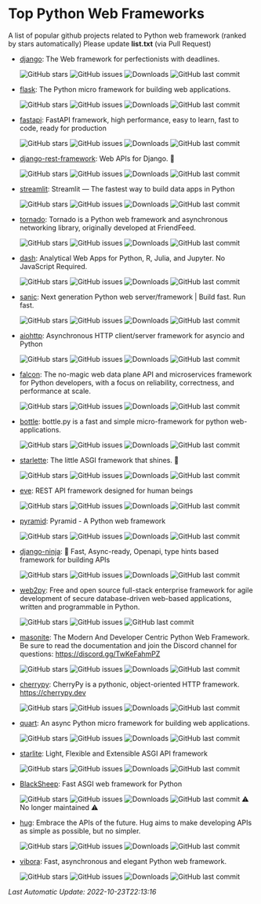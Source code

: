 # Top Python Web Frameworks
A list of popular github projects related to Python web framework (ranked by stars automatically)
Please update **list.txt** (via Pull Request)

- [django](https://github.com/django/django): The Web framework for perfectionists with deadlines. 

  ![GitHub stars](https://img.shields.io/github/stars/django/django.svg?style=social) ![GitHub issues](https://img.shields.io/github/issues/django/django.svg) ![Downloads](https://img.shields.io/pypi/dw/Django) ![GitHub last commit](https://img.shields.io/github/last-commit/django/django) 
- [flask](https://github.com/pallets/flask): The Python micro framework for building web applications. 

  ![GitHub stars](https://img.shields.io/github/stars/pallets/flask.svg?style=social) ![GitHub issues](https://img.shields.io/github/issues/pallets/flask.svg) ![Downloads](https://img.shields.io/pypi/dw/Flask) ![GitHub last commit](https://img.shields.io/github/last-commit/pallets/flask) 
- [fastapi](https://github.com/tiangolo/fastapi): FastAPI framework, high performance, easy to learn, fast to code, ready for production 

  ![GitHub stars](https://img.shields.io/github/stars/tiangolo/fastapi.svg?style=social) ![GitHub issues](https://img.shields.io/github/issues/tiangolo/fastapi.svg) ![Downloads](https://img.shields.io/pypi/dw/fastapi) ![GitHub last commit](https://img.shields.io/github/last-commit/tiangolo/fastapi) 
- [django-rest-framework](https://github.com/encode/django-rest-framework): Web APIs for Django. 🎸 

  ![GitHub stars](https://img.shields.io/github/stars/encode/django-rest-framework.svg?style=social) ![GitHub issues](https://img.shields.io/github/issues/encode/django-rest-framework.svg) ![Downloads](https://img.shields.io/pypi/dw/djangorestframework) ![GitHub last commit](https://img.shields.io/github/last-commit/encode/django-rest-framework) 
- [streamlit](https://github.com/streamlit/streamlit): Streamlit — The fastest way to build data apps in Python 

  ![GitHub stars](https://img.shields.io/github/stars/streamlit/streamlit.svg?style=social) ![GitHub issues](https://img.shields.io/github/issues/streamlit/streamlit.svg) ![Downloads](https://img.shields.io/pypi/dw/streamlit) ![GitHub last commit](https://img.shields.io/github/last-commit/streamlit/streamlit) 
- [tornado](https://github.com/tornadoweb/tornado): Tornado is a Python web framework and asynchronous networking library, originally developed at FriendFeed. 

  ![GitHub stars](https://img.shields.io/github/stars/tornadoweb/tornado.svg?style=social) ![GitHub issues](https://img.shields.io/github/issues/tornadoweb/tornado.svg) ![Downloads](https://img.shields.io/pypi/dw/tornado) ![GitHub last commit](https://img.shields.io/github/last-commit/tornadoweb/tornado) 
- [dash](https://github.com/plotly/dash): Analytical Web Apps for Python, R, Julia, and Jupyter. No JavaScript Required. 

  ![GitHub stars](https://img.shields.io/github/stars/plotly/dash.svg?style=social) ![GitHub issues](https://img.shields.io/github/issues/plotly/dash.svg) ![Downloads](https://img.shields.io/pypi/dw/dash) ![GitHub last commit](https://img.shields.io/github/last-commit/plotly/dash) 
- [sanic](https://github.com/sanic-org/sanic): Next generation Python web server/framework | Build fast. Run fast. 

  ![GitHub stars](https://img.shields.io/github/stars/sanic-org/sanic.svg?style=social) ![GitHub issues](https://img.shields.io/github/issues/sanic-org/sanic.svg) ![Downloads](https://img.shields.io/pypi/dw/sanic) ![GitHub last commit](https://img.shields.io/github/last-commit/sanic-org/sanic) 
- [aiohttp](https://github.com/aio-libs/aiohttp): Asynchronous HTTP client/server framework for asyncio and Python 

  ![GitHub stars](https://img.shields.io/github/stars/aio-libs/aiohttp.svg?style=social) ![GitHub issues](https://img.shields.io/github/issues/aio-libs/aiohttp.svg) ![Downloads](https://img.shields.io/pypi/dw/aiohttp) ![GitHub last commit](https://img.shields.io/github/last-commit/aio-libs/aiohttp) 
- [falcon](https://github.com/falconry/falcon): The no-magic web data plane API and microservices framework for Python developers, with a focus on reliability, correctness, and performance at scale. 

  ![GitHub stars](https://img.shields.io/github/stars/falconry/falcon.svg?style=social) ![GitHub issues](https://img.shields.io/github/issues/falconry/falcon.svg) ![Downloads](https://img.shields.io/pypi/dw/falcon) ![GitHub last commit](https://img.shields.io/github/last-commit/falconry/falcon) 
- [bottle](https://github.com/bottlepy/bottle): bottle.py is a fast and simple micro-framework for python web-applications. 

  ![GitHub stars](https://img.shields.io/github/stars/bottlepy/bottle.svg?style=social) ![GitHub issues](https://img.shields.io/github/issues/bottlepy/bottle.svg) ![Downloads](https://img.shields.io/pypi/dw/bottle) ![GitHub last commit](https://img.shields.io/github/last-commit/bottlepy/bottle) 
- [starlette](https://github.com/encode/starlette): The little ASGI framework that shines. 🌟 

  ![GitHub stars](https://img.shields.io/github/stars/encode/starlette.svg?style=social) ![GitHub issues](https://img.shields.io/github/issues/encode/starlette.svg) ![Downloads](https://img.shields.io/pypi/dw/starlette) ![GitHub last commit](https://img.shields.io/github/last-commit/encode/starlette) 
- [eve](https://github.com/pyeve/eve): REST API framework designed for human beings 

  ![GitHub stars](https://img.shields.io/github/stars/pyeve/eve.svg?style=social) ![GitHub issues](https://img.shields.io/github/issues/pyeve/eve.svg) ![Downloads](https://img.shields.io/pypi/dw/Eve) ![GitHub last commit](https://img.shields.io/github/last-commit/pyeve/eve) 
- [pyramid](https://github.com/Pylons/pyramid): Pyramid - A Python web framework 

  ![GitHub stars](https://img.shields.io/github/stars/Pylons/pyramid.svg?style=social) ![GitHub issues](https://img.shields.io/github/issues/Pylons/pyramid.svg) ![Downloads](https://img.shields.io/pypi/dw/pyramid) ![GitHub last commit](https://img.shields.io/github/last-commit/Pylons/pyramid) 
- [django-ninja](https://github.com/vitalik/django-ninja): 💨  Fast, Async-ready, Openapi, type hints based framework for building APIs 

  ![GitHub stars](https://img.shields.io/github/stars/vitalik/django-ninja.svg?style=social) ![GitHub issues](https://img.shields.io/github/issues/vitalik/django-ninja.svg) ![Downloads](https://img.shields.io/pypi/dw/django-ninja) ![GitHub last commit](https://img.shields.io/github/last-commit/vitalik/django-ninja) 
- [web2py](https://github.com/web2py/web2py): Free and open source full-stack enterprise framework for agile development of secure database-driven web-based applications, written and programmable in Python. 

  ![GitHub stars](https://img.shields.io/github/stars/web2py/web2py.svg?style=social) ![GitHub issues](https://img.shields.io/github/issues/web2py/web2py.svg) ![GitHub last commit](https://img.shields.io/github/last-commit/web2py/web2py) 
- [masonite](https://github.com/MasoniteFramework/masonite): The Modern And Developer Centric Python Web Framework. Be sure to read the documentation and join the Discord channel for questions: https://discord.gg/TwKeFahmPZ 

  ![GitHub stars](https://img.shields.io/github/stars/MasoniteFramework/masonite.svg?style=social) ![GitHub issues](https://img.shields.io/github/issues/MasoniteFramework/masonite.svg) ![Downloads](https://img.shields.io/pypi/dw/masonite) ![GitHub last commit](https://img.shields.io/github/last-commit/MasoniteFramework/masonite) 
- [cherrypy](https://github.com/cherrypy/cherrypy): CherryPy is a pythonic, object-oriented HTTP framework.      https://cherrypy.dev 

  ![GitHub stars](https://img.shields.io/github/stars/cherrypy/cherrypy.svg?style=social) ![GitHub issues](https://img.shields.io/github/issues/cherrypy/cherrypy.svg) ![Downloads](https://img.shields.io/pypi/dw/CherryPy) ![GitHub last commit](https://img.shields.io/github/last-commit/cherrypy/cherrypy) 
- [quart](https://github.com/pallets/quart): An async Python micro framework for building web applications.  

  ![GitHub stars](https://img.shields.io/github/stars/pallets/quart.svg?style=social) ![GitHub issues](https://img.shields.io/github/issues/pallets/quart.svg) ![Downloads](https://img.shields.io/pypi/dw/quart) ![GitHub last commit](https://img.shields.io/github/last-commit/pallets/quart) 
- [starlite](https://github.com/starlite-api/starlite): Light, Flexible and Extensible ASGI API framework 

  ![GitHub stars](https://img.shields.io/github/stars/starlite-api/starlite.svg?style=social) ![GitHub issues](https://img.shields.io/github/issues/starlite-api/starlite.svg) ![Downloads](https://img.shields.io/pypi/dw/starlite) ![GitHub last commit](https://img.shields.io/github/last-commit/starlite-api/starlite) 
- [BlackSheep](https://github.com/Neoteroi/BlackSheep): Fast ASGI web framework for Python 

  ![GitHub stars](https://img.shields.io/github/stars/Neoteroi/BlackSheep.svg?style=social) ![GitHub issues](https://img.shields.io/github/issues/Neoteroi/BlackSheep.svg) ![Downloads](https://img.shields.io/pypi/dw/blacksheep) ![GitHub last commit](https://img.shields.io/github/last-commit/Neoteroi/BlackSheep) 
⚠️ No longer maintained ⚠️

- [hug](https://github.com/hugapi/hug): Embrace the APIs of the future. Hug aims to make developing APIs as simple as possible, but no simpler. 

  ![GitHub stars](https://img.shields.io/github/stars/hugapi/hug.svg?style=social) ![GitHub issues](https://img.shields.io/github/issues/hugapi/hug.svg) ![Downloads](https://img.shields.io/pypi/dw/hug) ![GitHub last commit](https://img.shields.io/github/last-commit/hugapi/hug) 
- [vibora](https://github.com/vibora-io/vibora): Fast, asynchronous and elegant Python web framework. 

  ![GitHub stars](https://img.shields.io/github/stars/vibora-io/vibora.svg?style=social) ![GitHub issues](https://img.shields.io/github/issues/vibora-io/vibora.svg) ![Downloads](https://img.shields.io/pypi/dw/vibora) ![GitHub last commit](https://img.shields.io/github/last-commit/vibora-io/vibora) 

*Last Automatic Update: 2022-10-23T22:13:16*